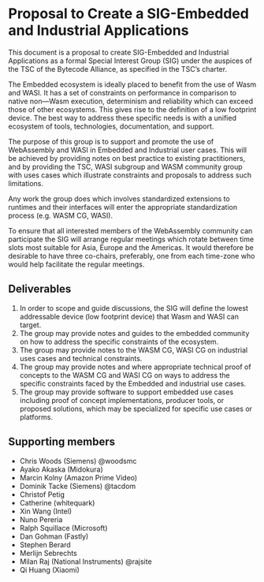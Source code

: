 # Proposal to Create a SIG-Embedded and Industrial Applications

This document is a proposal to create SIG-Embedded and Industrial Applications as a formal Special Interest Group (SIG) under the auspices of the TSC of the Bytecode Alliance, as specified in the TSC’s charter. 

The Embedded ecosystem is ideally placed to benefit from the use of Wasm and WASI. It has a set of constraints on performance in comparison to native non—Wasm execution, determinism and reliability which can exceed those of other ecosystems. This gives rise to the definition of a low footprint device. The best way to address these specific needs is with a unified ecosystem of tools, technologies, documentation, and support. 

The purpose of this group is to support and promote the use of WebAssembly and WASI in Embedded and Industrial user cases. This will be achieved by providing notes on best practice to existing practitioners, and by providing the TSC, WASI subgroup and WASM community group with uses cases which illustrate constraints and proposals to address such limitations.

Any work the group does which involves standardized extensions to runtimes and their interfaces will enter the appropriate standardization process (e.g. WASM CG, WASI).

To ensure that all interested members of the WebAssembly community can participate the SIG will arrange regular meetings which rotate between time slots most suitable for Asia, Europe and the Americas. It would therefore be desirable to have three co-chairs, preferably, one from each time-zone who would help facilitate the regular meetings.

## Deliverables

1. In order to scope and guide discussions, the SIG will define the lowest addressable device (low footprint device) that Wasm and WASI can target.
2. The group may provide notes and guides to the embedded community on how to address the specific constraints of the ecosystem.
3. The group may provide notes to the WASM CG, WASI CG on industrial uses cases and technical constraints.
4. The group may provide notes and where appropriate technical proof of concepts to the WASM CG and WASI CG on ways to address the specific constraints faced by the Embedded and industrial use cases.
5. The group may provide software to support embedded use cases including proof of concept implementations, producer tools, or proposed solutions, which may be specialized for specific use cases or platforms.

## Supporting members

* Chris Woods (Siemens) @woodsmc
* Ayako Akaska (Midokura)
* Marcin Kolny (Amazon Prime Video)
* Dominik Tacke (Siemens) @tacdom
* Christof Petig
* Catherine (whitequark)
* Xin Wang (Intel)
* Nuno Pereria
* Ralph Squillace (Microsoft)
* Dan Gohman (Fastly)
* Stephen Berard
* Merlijn Sebrechts
* Milan Raj (National Instruments) @rajsite
* Qi Huang (Xiaomi)
